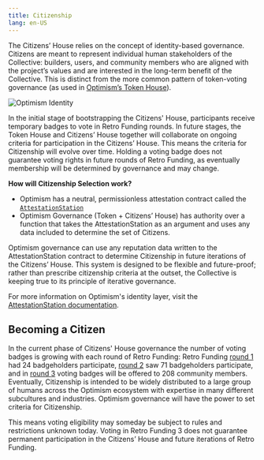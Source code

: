```yaml
---
title: Citizenship
lang: en-US
---
```


The Citizens’ House relies on the concept of identity-based governance. Citizens are meant to represent individual human stakeholders of the Collective: builders, users, and community members who are aligned with the project’s values and are interested in the long-term benefit of the Collective.
This is distinct from the more common pattern of token-voting governance (as used in [Optimism’s Token House](./token-house.md)). 

<img width="auto" alt="Optimism Identity" src="https://user-images.githubusercontent.com/27849965/219097012-a21ebb1f-66dc-47a8-8b3f-6382774ad5d6.png">

In the initial stage of bootstrapping the Citizens' House, participants receive temporary badges to vote in Retro Funding rounds.
In future stages, the Token House and Citizens’ House together will collaborate on ongoing criteria for participation in the Citizens’ House. 
This means the criteria for Citizenship will evolve over time. Holding a voting badge does not guarantee voting rights in future rounds of Retro Funding, as eventually membership will be determined by governance and may change.

**How will Citizenship Selection work?**

- Optimism has a neutral, permissionless attestation contract called the [`AttestationStation`](../identity/)
- Optimism Governance (Token + Citizens’ House) has authority over a function that takes the AttestationStation as an argument and uses any data included to determine the set of Citizens.

Optimism governance can use any reputation data written to the AttestationStation contract to determine Citizenship in future iterations of the Citizens’ House. 
This system is designed to be flexible and future-proof; rather than prescribe citizenship criteria at the outset, the Collective is keeping true to its principle of iterative governance. 

For more information on Optimism's identity layer, visit the [AttestationStation documentation](../identity/). 

## Becoming a Citizen
In the current phase of Citizens' House governance the number of voting badges is growing with each round of Retro Funding:
Retro Funding [round 1](./retropgf-1.md) had 24 badgeholders participate, [round 2](./retropgf-2.md) saw 71 badgeholders participate, and in [round 3](./retropgf-3.md) voting badges will be offered to 208 community members.  
Eventually, Citizenship is intended to be widely distributed to a large group of humans across the Optimism ecosystem with expertise in many different subcultures and industries. Optimism governance will have the power to set criteria for Citizenship. 

This means voting eligibility may someday be subject to rules and restrictions unknown today. Voting in Retro Funding 3 does not guarantee permanent participation in the Citizens’ House and future iterations of Retro Funding.
